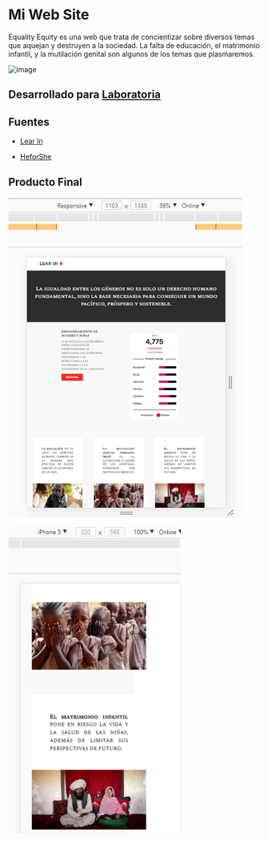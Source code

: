 # Mi Web Site

Equality Equity es una web que trata de concientizar sobre diversos temas que aquejan y destruyen a la sociedad. La falta de educación, el matrimonio infantil, y la mutilación genital son algunos de los temas que plasmaremos.

![image](https://user-images.githubusercontent.com/32310691/36519824-a5563dce-175b-11e8-86b0-90616e3de6c2.png)

## Desarrollado para [Laboratoria](http://www.laboratoria.la/)

## Fuentes
* [Lear In](http://leanin.org/about/es 'Lear In')

* [HeforShe](http://www.heforshe.org/es 'HeforShe')

## Producto Final

![](assets/img/responsive.png)

![](assets/img/movil.png)
